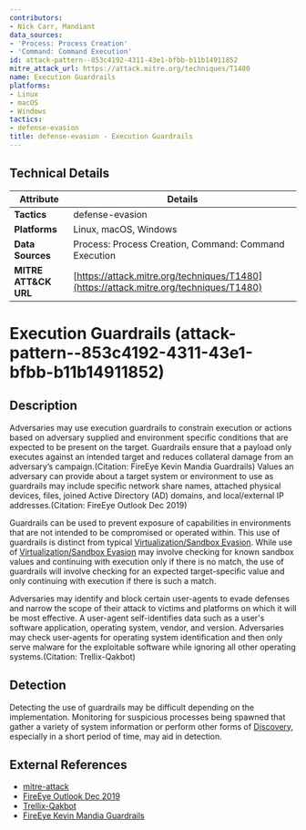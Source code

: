 ```yaml
---
contributors:
- Nick Carr, Mandiant
data_sources:
- 'Process: Process Creation'
- 'Command: Command Execution'
id: attack-pattern--853c4192-4311-43e1-bfbb-b11b14911852
mitre_attack_url: https://attack.mitre.org/techniques/T1480
name: Execution Guardrails
platforms:
- Linux
- macOS
- Windows
tactics:
- defense-evasion
title: defense-evasion - Execution Guardrails
---
```


## Technical Details

| Attribute | Details |
|-----------|----------|
| **Tactics** | defense-evasion |
| **Platforms** | Linux, macOS, Windows |
| **Data Sources** | Process: Process Creation, Command: Command Execution |
| **MITRE ATT&CK URL** | [https://attack.mitre.org/techniques/T1480](https://attack.mitre.org/techniques/T1480) |

# Execution Guardrails (attack-pattern--853c4192-4311-43e1-bfbb-b11b14911852)

## Description
Adversaries may use execution guardrails to constrain execution or actions based on adversary supplied and environment specific conditions that are expected to be present on the target. Guardrails ensure that a payload only executes against an intended target and reduces collateral damage from an adversary’s campaign.(Citation: FireEye Kevin Mandia Guardrails) Values an adversary can provide about a target system or environment to use as guardrails may include specific network share names, attached physical devices, files, joined Active Directory (AD) domains, and local/external IP addresses.(Citation: FireEye Outlook Dec 2019)

Guardrails can be used to prevent exposure of capabilities in environments that are not intended to be compromised or operated within. This use of guardrails is distinct from typical [Virtualization/Sandbox Evasion](https://attack.mitre.org/techniques/T1497). While use of [Virtualization/Sandbox Evasion](https://attack.mitre.org/techniques/T1497) may involve checking for known sandbox values and continuing with execution only if there is no match, the use of guardrails will involve checking for an expected target-specific value and only continuing with execution if there is such a match.

Adversaries may identify and block certain user-agents to evade defenses and narrow the scope of their attack to victims and platforms on which it will be most effective. A user-agent self-identifies data such as a user's software application, operating system, vendor, and version. Adversaries may check user-agents for operating system identification and then only serve malware for the exploitable software while ignoring all other operating systems.(Citation: Trellix-Qakbot)

## Detection
Detecting the use of guardrails may be difficult depending on the implementation. Monitoring for suspicious processes being spawned that gather a variety of system information or perform other forms of [Discovery](https://attack.mitre.org/tactics/TA0007), especially in a short period of time, may aid in detection.

## External References
- [mitre-attack](https://attack.mitre.org/techniques/T1480)
- [FireEye Outlook Dec 2019](https://www.fireeye.com/blog/threat-research/2019/12/breaking-the-rules-tough-outlook-for-home-page-attacks.html)
- [Trellix-Qakbot](https://www.trellix.com/blogs/research/qakbot-evolves-to-onenote-malware-distribution/)
- [FireEye Kevin Mandia Guardrails](https://www.cyberscoop.com/kevin-mandia-fireeye-u-s-malware-nice/)
